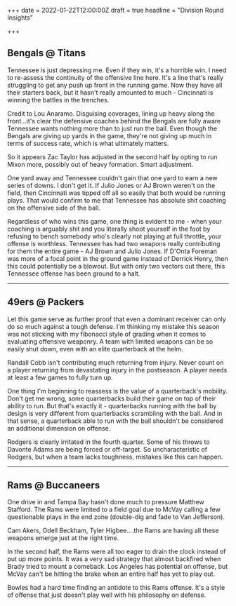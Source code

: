 +++
date = 2022-01-22T12:00:00Z
draft = true
headline = "Division Round Insights"

+++
## Bengals @ Titans

Tennessee is just depressing me. Even if they win, it's a horrible win. I need to re-assess the continuity of the offensive line here. It's a line that's really struggling to get any push up front in the running game. Now they have all their starters back, but it hasn't really amounted to much - Cincinnati is winning the battles in the trenches.

Credit to Lou Anaramo. Disguising coverages, lining up heavy along the front...it's clear the defensive coaches behind the Bengals are fully aware Tennessee wants nothing more than to just run the ball. Even though the Bengals are giving up yards in the game, they're not giving up much in terms of success rate, which is what ultimately matters.

So it appears Zac Taylor has adjusted in the second half by opting to run Mixon more, possibly out of heavy formation. Smart adjustment.

One yard away and Tennessee couldn't gain that one yard to earn a new series of downs. I don't get it. If Julio Jones or AJ Brown weren't on the field, then Cincinnati was tipped off all so easily that both would be running plays. That would confirm to me that Tennessee has absolute shit coaching on the offensive side of the ball.

Regardless of who wins this game, one thing is evident to me - when your coaching is arguably shit and you literally shoot yourself in the foot by refusing to bench somebody who's clearly not playing at full throttle, your offense is worthless. Tennessee has had two weapons really contributing for them the entire game - AJ Brown and Julio Jones. If D'Onta Foreman was more of a focal point in the ground game instead of Derrick Henry, then this could potentially be a blowout. But with only two vectors out there, this Tennessee offense has been ground to a halt.

***

## 49ers @ Packers

Let this game serve as further proof that even a dominant receiver can only do so much against a tough defense. I'm thinking my mistake this season was not sticking with my fibonacci style of grading when it comes to evaluating offensive weaponry. A team with limited weapons can be so easily shut down, even with an elite quarterback at the helm.

Randall Cobb isn't contributing much returning from injury. Never count on a player returning from devastating injury in the postseason. A player needs at least a few games to fully turn up.

One thing I'm beginning to reassess is the value of a quarterback's mobility. Don't get me wrong, some quarterbacks build their game on top of their ability to run. But that's exactly it - quarterbacks running with the ball by design is very different from quarterbacks scrambling with the ball. And in that sense, a quarterback able to run with the ball shouldn't be considered an additional dimension on offense.

Rodgers is clearly irritated in the fourth quarter. Some of his throws to Davonte Adams are being forced or off-target. So uncharacteristic of Rodgers, but when a team lacks toughness, mistakes like this can happen.

***

## Rams @ Buccaneers

One drive in and Tampa Bay hasn't done much to pressure Matthew Stafford. The Rams were limited to a field goal due to McVay calling a few questionable plays in the end zone (double-dig and fade to Van Jefferson). 

Cam Akers, Odell Beckham, Tyler Higbee....the Rams are having all these weapons emerge just at the right time.

In the second half, the Rams were all too eager to drain the clock instead of put up more points. It was a very sad strategy that almost backfired when Brady tried to mount a comeback. Los Angeles has potential on offense, but McVay can't be hitting the brake when an entire half has yet to play out.

Bowles had a hard time finding an antidote to this Rams offense. It's a style of offense that just doesn't play well with his philosophy on defense.